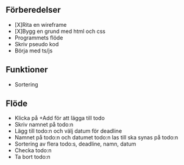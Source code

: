 ## Förberedelser

- [X]Rita en wireframe
- [X]Bygg en grund med html och css
- Programmets flöde
- Skriv pseudo kod
- Börja med ts/js

## Funktioner

- Sortering

## Flöde

- Klicka på +Add för att lägga till todo
- Skriv namnet på todo:n
- Lägg till todo:n och välj datum för deadline
- Namnet på todo:n och datumet todo:n las till ska synas på todo:n
- Sortering av flera todo:s, deadline, namn, datum
- Checka todo:n
- Ta bort todo:n
